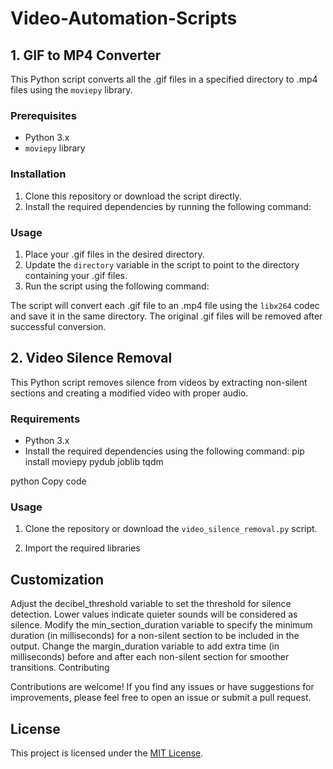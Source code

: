# Video-Automation-Scripts


## 1. GIF to MP4 Converter
This Python script converts all the .gif files in a specified directory to .mp4 files using the `moviepy` library.

### Prerequisites

- Python 3.x
- `moviepy` library

### Installation

1. Clone this repository or download the script directly.
2. Install the required dependencies by running the following command:

### Usage

1. Place your .gif files in the desired directory.
2. Update the `directory` variable in the script to point to the directory containing your .gif files.
3. Run the script using the following command:

The script will convert each .gif file to an .mp4 file using the `libx264` codec and save it in the same directory.
The original .gif files will be removed after successful conversion.

## 2. Video Silence Removal
This Python script removes silence from videos by extracting non-silent sections and creating a modified video with proper audio.

### Requirements

- Python 3.x
- Install the required dependencies using the following command:
pip install moviepy pydub joblib tqdm

python
Copy code

### Usage

1. Clone the repository or download the `video_silence_removal.py` script.

2. Import the required libraries

## Customization

Adjust the decibel_threshold variable to set the threshold for silence detection. Lower values indicate quieter sounds will be considered as silence.
Modify the min_section_duration variable to specify the minimum duration (in milliseconds) for a non-silent section to be included in the output.
Change the margin_duration variable to add extra time (in milliseconds) before and after each non-silent section for smoother transitions.
Contributing

Contributions are welcome! If you find any issues or have suggestions for improvements, please feel free to open an issue or submit a pull request.

## License

This project is licensed under the [MIT License](LICENSE).
